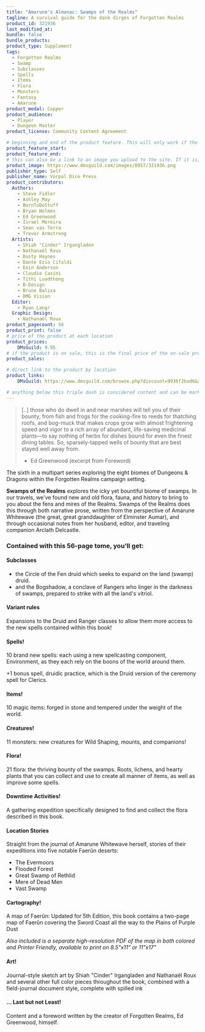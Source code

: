 ```yaml
---
title: "Amarune's Almanac: Swamps of the Realms"
tagline: A survival guide for the dank dirges of Forgotten Realms
product_id: 321936
last_modified_at:
bundle: false
bundle_products:
product_type: Supplement
tags:
  - Forgotten Realms
  - Swamp
  - Subclasses
  - Spells
  - Items
  - Flora
  - Monsters
  - Fantasy
  - Amarune
product_medal: Copper
product_audience:
  - Player
  - Dungeon Master
product_license: Community Content Agreement

# beginning and end of the product feature. This will only work if the site is updated within several weeks of when the feature is supposed to happen. Making a new post counts as updating.
product_feature_start: 
product_feature_end: 
# this can also be a link to an image you upload to the site. If it is, it must start with a "/" or be a full link
product_image: https://www.dmsguild.com/images/8957/321936.png
publisher_type: Self
publisher_name: Vorpal Dice Press
product_contributors:
  Authors:
    - Steve Fidler
    - Ashley May
    - BornToDoStuff
    - Bryan Holmes
    - Ed Greenwood
    - Israel Moreira
    - Sean vas Terra
    - Trevor Armstrong
  Artists:
    - Shiah "Cinder" Irgangladen
    - Nathanaël Roux
    - Dusty Haynes
    - Dante Ezio Cifaldi
    - Eoin Anderson
    - Claudio Casini
    - Tithi Luadthong
    - B-Design
    - Bruno Balixa
    - DMG Vision
  Editor:
    - Ryan Langr
  Graphic Design:
    - Nathanaël Roux
product_pagecount: 56
product_print: false
# price of the product at each location
product_prices:
    DMsGuild: 9.95
# if the product is on sale, this is the final price of the on-sale product for each location that it is on sale. The sales % will be calculated and displayed based on the difference between product_prices and product_sales
product_sales:

# direct link to the product by location
product_links:
    DMsGuild: https://www.dmsguild.com/browse.php?discount=9936f2bad6&affiliate_id=1713687

# anything below this triple dash is considered content and can be markup or html. It should be fully HTML compatible as long as your tags are formatted correctly.
---
```

> [..] those who do dwell in and near marshes will tell you of their bounty, from fish and frogs for the cooking-fire to reeds for thatching roofs, and bog-muck that makes crops grow with almost frightening speed and vigor to a rich array of abundant, life-saving medicinal plants—to say nothing of herbs for dishes bound for even the finest dining tables. So, sparsely-tapped wells of bounty that are best stayed well away from.
> - Ed Greenwood (excerpt from Foreword)

The sixth in a multipart series exploring the eight biomes of Dungeons & Dragons within the Forgotten Realms campaign setting.

**Swamps of the Realms** explores the icky yet bountiful biome of swamps. In our travels, we've found new and old flora, fauna, and history to bring to you about the fens and mires of the Realms. Swamps of the Realms does this through both narrative prose, written from the perspective of Amarune Whitewave (the great, great granddaughter of Elminster Aumar), and through occasional notes from her husband, editor, and traveling companion Arclath Delcastle.

### Contained with this 56-page tome, you'll get:

#### Subclasses
- the Circle of the Fen druid which seeks to expand on the land (swamp) druid.
- and the Bogshadow, a conclave of Rangers who linger in the darkness of swamps, prepared to strike with all the land's vitriol.

#### Variant rules
Expansions to the Druid and Ranger classes to allow them more access to the new spells contained within this book!

#### Spells!
10 brand new spells: each using a new spellcasting component, Environment, as they each rely on the boons of the world around them.

+1 bonus spell, druidic practice, which is the Druid version of the ceremony spell for Clerics.

#### Items!
10 magic items: forged in stone and tempered under the weight of the world.

#### Creatures!
11 monsters: new creatures for Wild Shaping, mounts, and companions!

#### Flora!
21 flora: the thriving bounty of the swamps. Roots, lichens, and hearty plants that you can collect and use to create all manner of items, as well as improve some spells.

#### Downtime Activities!
A gathering expedition specifically designed to find and collect the flora described in this book.

#### Location Stories
Straight from the journal of Amarune Whitewave herself, stories of their expeditions into five notable Faerûn deserts:
- The Evermoors
- Flooded Forest
- Great Swamp of Rethlid
- Mere of Dead Men
- Vast Swamp

#### Cartography!
A map of Faerûn: Updated for 5th Edition, this book contains a two-page map of Faerûn covering the Sword Coast all the way to the Plains of Purple Dust

*Also included is a separate high-resolution PDF of the map in both colored and Printer Friendly, available to print on 8.5"x11" or 11"x17"*

#### Art!
Journal-style sketch art by Shiah "Cinder" Irgangladen and Nathanaël Roux and several other full color pieces throughout the book, combined with a field-journal document style, complete with spilled ink

#### ... Last but not Least!

Content and a foreword written by the creator of Forgotten Realms, Ed Greenwood, himself.